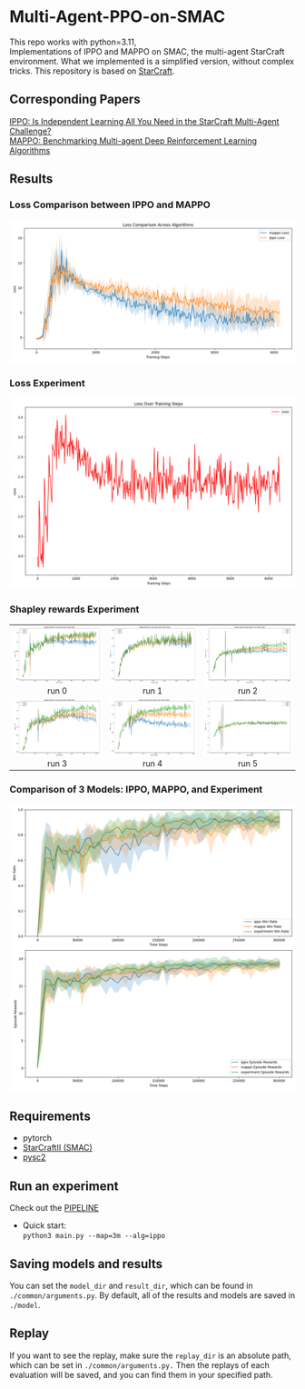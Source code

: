 # Multi-Agent-PPO-on-SMAC
This repo works with python=3.11,  
Implementations of IPPO and MAPPO on SMAC, the multi-agent StarCraft environment. What we implemented is a simplified version, without complex tricks. This repository is based on [StarCraft](https://github.com/starry-sky6688/StarCraft).

## Corresponding Papers
[IPPO: Is Independent Learning All You Need in the StarCraft Multi-Agent Challenge?](https://arxiv.org/abs/2011.09533)  
[MAPPO: Benchmarking Multi-agent Deep Reinforcement Learning Algorithms](https://arxiv.org/abs/2006.07869)

## Results
### Loss Comparison between IPPO and MAPPO
![Loss Comparison between IPPO and MAPPO](results/ippo_mappo_loss.png)

### Loss Experiment
![Loss Experiment](results/experiment_loss.png)

### Shapley rewards Experiment

<table>
  <tr>
    <td align="center">
      <img src="results/experiment/3m/shapley_plot_0.png" width="250"/><br>
      run 0
    </td>
    <td align="center">
      <img src="results/experiment/3m/shapley_plot_1.png" width="250"/><br>
      run 1
    </td>
    <td align="center">
      <img src="results/experiment/3m/shapley_plot_2.png" width="250"/><br>
      run 2
    </td>
  </tr>
  <tr>
    <td align="center">
      <img src="results/experiment/3m/shapley_plot_3.png" width="250"/><br>
      run 3
    </td>
    <td align="center">
      <img src="results/experiment/3m/shapley_plot_4.png" width="250"/><br>
      run 4
    </td>
    <td align="center">
      <img src="results/experiment/3m/shapley_plot_5.png" width="250"/><br>
      run 5
    </td>
  </tr>
</table>

### Comparison of 3 Models: IPPO, MAPPO, and Experiment
![Comparison of 3 Models](results/results_comparison.png)

## Requirements
+ pytorch  
+ [StarCraftII (SMAC)](https://github.com/oxwhirl/smac)  
+ [pysc2](https://github.com/deepmind/pysc2)

## Run an experiment
Check out the [PIPELINE](https://colab.research.google.com/drive/1nmFmerjXRA_JYw5jyEmBrk8PP2Us_A9s)  
- Quick start:  
  `python3 main.py --map=3m --alg=ippo`

## Saving models and results
You can set the `model_dir` and `result_dir`, which can be found in `./common/arguments.py`. By default, all of the results and models are saved in `./model`.

## Replay
If you want to see the replay, make sure the `replay_dir` is an absolute path, which can be set in `./common/arguments.py.` Then the replays of each evaluation will be saved, and you can find them in your specified path.

